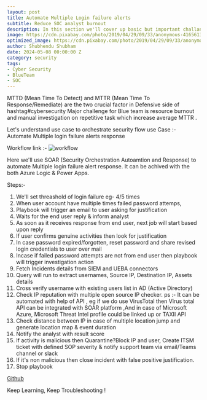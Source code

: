 ```yaml
---
layout: post
title: Automate Multiple Login failure alerts 
subtitle: Reduce SOC analyst burnout
description: In this section we'll cover up basic but important challange faced by SOC analyst bu automating the multiple login failure alerts response 
image: https://cdn.pixabay.com/photo/2019/04/29/09/33/anonymous-4165613_1280.jpg
optimized_image: https://cdn.pixabay.com/photo/2019/04/29/09/33/anonymous-4165613_1280.jpg
author: Shubhendu Shubham
date: 2024-05-08 00:00:00 Z
category: security
tags:
- Cyber Security
- BlueTeam
- SOC
---
```

MTTD (Mean Time To Detect) and MTTR (Mean Time To Response/Remediate) are the two crucial factor in Defensive side of hashtag#cybersecurity
Major challenge for Blue team is resource burnout and manual investigation on repetitive task which increase average MTTR .

Let's understand use case to orchestrate security flow 
use Case :- Automate Multiple login failure alerts response 

Workflow link :- 
![workflow](https://raw.githubusercontent.com/sivolko/Awesome-Security-Analyst-tools/main/security-automation/use-cases/image.png)

Here we'll use SOAR (Security Orchestration Autoamtion and Response) to automate Multiple login failure alert response. It can be achived with the both Azure Logic & Power Apps.

Steps:-

1. We'll set threashold of login failure eg- 4/5 times
2. When user account have multiple times failed password attemps,
3. Playbook will trigger an email to user asking for justification
4. Waits for the end user reply & inform analyst
5. As soon as it receives response from end user, next job will start based upon reply
6. If user confirms genuine activities then look for justification
7. In case password expired/forgotten, reset password and share revised login credentials to user over mail
8. Incase if failed password attempts are not from end user then playbook will trigger investigation action
9. Fetch Incidents details from SIEM and UEBA connectors
10. Query will run to extract usernames, Source IP, Destination IP, Assets details
11. Cross verify username with existing users list in AD (Active Directory)
12. Check IP reputation with multiple open source IP checker. ps :- It can be automated with help of API , eg if we do use VirusTotal then Virus total API can be integrated with SOAR platform ,And in case of Microsoft Azure, Microsoft Threat Intel profile could be linked up or TAXII API
13. Check distance between IP in case of multiple location jump and generate location map & event duration
14. Notify the analyst with result score
15. If activity is malicious then Quarantine?Block IP and user, Create ITSM ticket with defined SOP severity & notify support team via email/Teams channel or slack
16. If it's non malicious then close incident with false positive justification.
17. Stop playbook

[Github](https://github.com/sivolko/Awesome-Security-Analyst-tools/blob/main/security-automation/use-cases/multiple-login-failure-alert-response.md)

Keep Learning, Keep Troubleshooting ! 